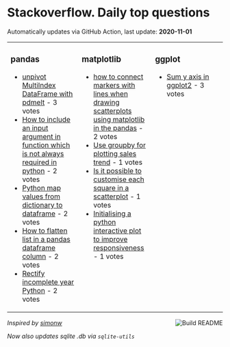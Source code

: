 # Stackoverflow. Daily top questions 

Automatically updates via GitHub Action, last update: **<!-- date starts -->2020-11-01<!-- date ends -->**


<table><tr><td valign="top" width="33%">

### pandas
<!-- pandas starts -->
* [unpivot MultiIndex DataFrame with pdmelt](https://stackoverflow.com/questions/64631371/unpivot-multiindex-dataframe-with-pd-melt) - 3 votes
* [How to include an input argument in function which is not always required in python](https://stackoverflow.com/questions/64633048/how-to-include-an-input-argument-in-function-which-is-not-always-required-in-py) - 2 votes
* [Python map values from dictionary to dataframe](https://stackoverflow.com/questions/64635154/python-map-values-from-dictionary-to-dataframe) - 2 votes
* [How to flatten list in a pandas dataframe column](https://stackoverflow.com/questions/64628230/how-to-flatten-list-in-a-pandas-dataframe-column) - 2 votes
* [Rectify incomplete year  Python](https://stackoverflow.com/questions/64632362/rectify-incomplete-year-python) - 2 votes
<!-- pandas ends -->
</td><td valign="top" width="34%">


### matplotlib
<!-- matplotlib starts -->
* [how to connect markers with lines when drawing scatterplots using matplotlib in the pandas](https://stackoverflow.com/questions/64635764/how-to-connect-markers-with-lines-when-drawing-scatterplots-using-matplotlib-in) - 2 votes
* [Use groupby for plotting sales trend](https://stackoverflow.com/questions/64627793/use-groupby-for-plotting-sales-trend) - 1 votes
* [Is it possible to customise each square in a scatterplot](https://stackoverflow.com/questions/64630982/is-it-possible-to-customise-each-square-in-a-scatterplot) - 1 votes
* [Initialising a python interactive plot to improve responsiveness](https://stackoverflow.com/questions/64630658/initialising-a-python-interactive-plot-to-improve-responsiveness) - 1 votes
<!-- matplotlib ends -->
</td><td valign="top" width="34%">


### ggplot
<!-- ggplot2 starts -->
* [Sum y axis in ggplot2](https://stackoverflow.com/questions/64635700/sum-y-axis-in-ggplot2) - 3 votes
<!-- ggplot2 ends -->
</td></tr></table>

<a href="https://github.com/hp0404/hp0404/actions"><img src="https://github.com/hp0404/hp0404/workflows/Build%20README/badge.svg" align="right" alt="Build README"></a> <p>*Inspired by  [simonw](https://github.com/simonw/simonw)*</p> <p> *Now also updates sqlite .db via `sqlite-utils`* </p>

